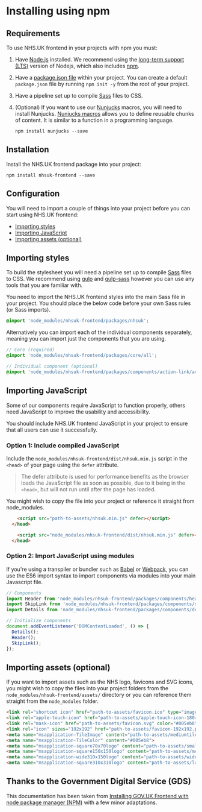 # Installing using npm

## Requirements

To use NHS.UK frontend in your projects with npm you must:

1. Have [Node.js](https://nodejs.org/en/) installed. We recommend using the [long-term support (LTS)](https://nodejs.org/en/download/) version of Nodejs, which also includes [npm](https://www.npmjs.com/).

2. Have a [package.json file](https://docs.npmjs.com/files/package.json) within your project. You can create a default `package.json` file by running `npm init -y` from the root of your project.

3. Have a pipeline set up to compile [Sass](https://sass-lang.com/) files to CSS.

4. (Optional) If you want to use our [Nunjucks](https://mozilla.github.io/nunjucks/) macros, you will need to install Nunjucks. [Nunjucks macros](https://mozilla.github.io/nunjucks/templating.html#macro) allows you to define reusable chunks of content. It is similar to a function in a programming language.  

    ```
    npm install nunjucks --save
    ````

## Installation

Install the NHS.UK frontend package into your project:

```
npm install nhsuk-frontend --save
```

## Configuration

You will need to import a couple of things into your project before you can start using NHS.UK frontend:

- [Importing styles](#importing-styles)
- [Importing JavaScript](#importing-javascript)
- [Importing assets (optional)](#importing-assets-optional)

## Importing styles

To build the stylesheet you will need a pipeline set up to compile [Sass](https://sass-lang.com/) files to CSS. We recommend using [gulp](https://gulpjs.com/) and [gulp-sass](https://www.npmjs.com/package/gulp-sass) however you can use any tools that you are familiar with.

You need to import the NHS.UK frontend styles into the main Sass file in your project. You should place the below code before your own Sass rules (or Sass imports).

```SCSS
@import 'node_modules/nhsuk-frontend/packages/nhsuk';
```

Alternatively you can import each of the individual components separately, meaning you can import just the components that you are using.

```SCSS
// Core (required)
@import 'node_modules/nhsuk-frontend/packages/core/all';

// Individual component (optional)
@import 'node_modules/nhsuk-frontend/packages/components/action-link/action-link';
```

## Importing JavaScript

Some of our components require JavaScript to function properly, others need JavaScript to improve the usability and accessibility.

You should include NHS.UK frontend JavaScript in your project to ensure that all users can use it successfully.

### Option 1: Include compiled JavaScript

Include the `node_modules/nhsuk-frontend/dist/nhsuk.min.js` script in the `<head>` of your page using the `defer` attribute. 

> The defer attribute is used for performance benefits as the browser loads the JavaScript file as soon as possible, due to it being in the `<head>`, but will not run until after the page has loaded.

You might wish to copy the file into your project or reference it straight from node_modules.

```html
    <script src="path-to-assets/nhsuk.min.js" defer></script>
  </head>
```

```html
    <script src="node_modules/nhsuk-frontend/dist/nhsuk.min.js" defer></script>
  </head>
```

### Option 2: Import JavaScript using modules

If you're using a transpiler or bundler such as [Babel](https://babeljs.io/) or [Webpack](https://webpack.js.org/), you can use the ES6 import syntax to import components via modules into your main Javascript file.

```javascript
// Components
import Header from 'node_modules/nhsuk-frontend/packages/components/header/header';
import SkipLink from 'node_modules/nhsuk-frontend/packages/components/skip-link/skip-link';
import Details from 'node_modules/nhsuk-frontend/packages/components/details/details';

// Initialize components
document.addEventListener('DOMContentLoaded', () => {
  Details();
  Header();
  SkipLink();
});
```

## Importing assets (optional)

If you want to import assets such as the NHS logo, favicons and SVG icons, you might wish to copy the files into your project folders from the `node_modules/nhsuk-frontend/assets/` directory or you can reference them straight from the `node_modules` folder.

```html
<link rel="shortcut icon" href="path-to-assets/favicon.ico" type="image/x-icon">
<link rel="apple-touch-icon" href="path-to-assets/apple-touch-icon-180x180.png">
<link rel="mask-icon" href="path-to-assets/favicon.svg" color="#005eb8">
<link rel="icon" sizes="192x192" href="path-to-assets/favicon-192x192.png">
<meta name="msapplication-TileImage" content="path-to-assets/mediumtile-144x144.png">
<meta name="msapplication-TileColor" content="#005eb8">
<meta name="msapplication-square70x70logo" content="path-to-assets/smalltile-70x70.png">
<meta name="msapplication-square150x150logo" content="path-to-assets/mediumtile-150x150.png">
<meta name="msapplication-wide310x150logo" content="path-to-assets/widetile-310x150.png">
<meta name="msapplication-square310x310logo" content="path-to-assets/largetile-310x310.png">
```

## Thanks to the Government Digital Service (GDS)

This documentation has been taken from [Installing GOV.UK Frontend with node package manager (NPM)](https://github.com/alphagov/govuk-frontend/blob/master/docs/installation/installing-with-npm.md) with a few minor adaptations.
